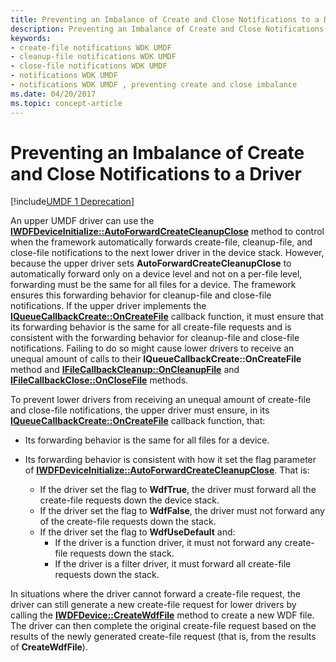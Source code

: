 ```yaml
---
title: Preventing an Imbalance of Create and Close Notifications to a Driver
description: Preventing an Imbalance of Create and Close Notifications to a Driver
keywords:
- create-file notifications WDK UMDF
- cleanup-file notifications WDK UMDF
- close-file notifications WDK UMDF
- notifications WDK UMDF
- notifications WDK UMDF , preventing create and close imbalance
ms.date: 04/20/2017
ms.topic: concept-article
---
```


# Preventing an Imbalance of Create and Close Notifications to a Driver


[!include[UMDF 1 Deprecation](../includes/umdf-1-deprecation.md)]

An upper UMDF driver can use the [**IWDFDeviceInitialize::AutoForwardCreateCleanupClose**](/windows-hardware/drivers/ddi/wudfddi/nf-wudfddi-iwdfdeviceinitialize-autoforwardcreatecleanupclose) method to control when the framework automatically forwards create-file, cleanup-file, and close-file notifications to the next lower driver in the device stack. However, because the upper driver sets **AutoForwardCreateCleanupClose** to automatically forward only on a device level and not on a per-file level, forwarding must be the same for all files for a device. The framework ensures this forwarding behavior for cleanup-file and close-file notifications. If the upper driver implements the [**IQueueCallbackCreate::OnCreateFile**](/windows-hardware/drivers/ddi/wudfddi/nf-wudfddi-iqueuecallbackcreate-oncreatefile) callback function, it must ensure that its forwarding behavior is the same for all create-file requests and is consistent with the forwarding behavior for cleanup-file and close-file notifications. Failing to do so might cause lower drivers to receive an unequal amount of calls to their **IQueueCallbackCreate::OnCreateFile** method and [**IFileCallbackCleanup::OnCleanupFile**](/windows-hardware/drivers/ddi/wudfddi/nf-wudfddi-ifilecallbackcleanup-oncleanupfile) and [**IFileCallbackClose::OnCloseFile**](/windows-hardware/drivers/ddi/wudfddi/nf-wudfddi-ifilecallbackclose-onclosefile) methods.

To prevent lower drivers from receiving an unequal amount of create-file and close-file notifications, the upper driver must ensure, in its [**IQueueCallbackCreate::OnCreateFile**](/windows-hardware/drivers/ddi/wudfddi/nf-wudfddi-iqueuecallbackcreate-oncreatefile) callback function, that:

-   Its forwarding behavior is the same for all files for a device.

-   Its forwarding behavior is consistent with how it set the flag parameter of [**IWDFDeviceInitialize::AutoForwardCreateCleanupClose**](/windows-hardware/drivers/ddi/wudfddi/nf-wudfddi-iwdfdeviceinitialize-autoforwardcreatecleanupclose). That is:
    -   If the driver set the flag to **WdfTrue**, the driver must forward all the create-file requests down the device stack.
    -   If the driver set the flag to **WdfFalse**, the driver must not forward any of the create-file requests down the stack.
    -   If the driver set the flag to **WdfUseDefault** and:
        -   If the driver is a function driver, it must not forward any create-file requests down the stack.
        -   If the driver is a filter driver, it must forward all create-file requests down the stack.

In situations where the driver cannot forward a create-file request, the driver can still generate a new create-file request for lower drivers by calling the [**IWDFDevice::CreateWdfFile**](/windows-hardware/drivers/ddi/wudfddi/nf-wudfddi-iwdfdevice-createwdffile) method to create a new WDF file. The driver can then complete the original create-file request based on the results of the newly generated create-file request (that is, from the results of **CreateWdfFile**).

 

